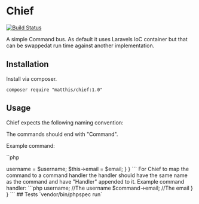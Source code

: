 # Chief

[![Build Status](https://travis-ci.org/matthisstenius/Chief.svg?branch=master)](https://travis-ci.org/matthisstenius/Chief)

A simple Command bus. As default it uses Laravels IoC container but that can be swappedat run time against another implementation.  

## Installation

Install via composer.

`composer require "matthis/chief:1.0"`

## Usage

Chief expects the following naming convention:

The commands should end with "Command".

Example command:

``php
<?php

class RegisterUserCommand 
{
    public function __construct($username, $email)
    {
        $this->username = $username;
        $this->email = $email;
    }
}
```

For Chief to map the command to a command handler the handler should have the same name as the command and have "Handler" appended to it.

Example command handler:

```php
<?php

class RegisterUserCommandHandler
{
    public function handle($command)
    {
        $command->username; //The username
        $command->email; //The email
    }
}
```
## Tests

`vendor/bin/phpspec run`